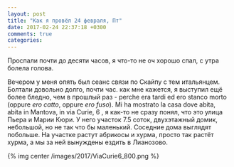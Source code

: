 ```yaml
---
layout: post
title: "Как я провёл 24 февраля, Пт"
date: 2017-02-24 22:37:18 +0300
comments: true
categories: 
---
```

Проспали почти до десяти часов, я что-то не оч хорошо спал, с утра болела голова.



Вечером у меня опять был сеанс связи по Скайпу с тем итальянцем. Болтали довольно долго, почти час. как мне кажется, я выступил ещё более бледно, чем 
в прошлый раз - perche era tardi ed ero stanco morto (oppure *ero catto*, oppure *ero fuso*). Mi ha mostrato la casa dove abita, abita in Mantova, in via Curie, 6 , я как-то не сразу понял, что это улица Пьера и Марии Кюри. У него участок 7.5 соток, двухэтажный домик, небольшой, но не так что бы 
маленький. Соседние дома выглядят побольше. На участке растут абрикосы и хурма, просто так растёт хурма, а мы за ней вынуждены ездить в Лианозово.

{% img center /images/2017/ViaCurie6_800.png %}
